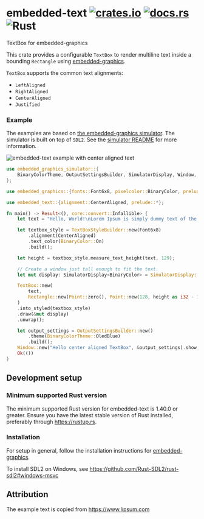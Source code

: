# embedded-text [![crates.io](https://img.shields.io/crates/v/embedded_text.svg)](https://crates.io/crates/embedded_text) [![docs.rs](https://docs.rs/embedded-text/badge.svg)](https://docs.rs/embedded-text/) ![Rust](https://github.com/bugadani/embedded-text/workflows/Rust/badge.svg)

TextBox for embedded-graphics

This crate provides a configurable `TextBox` to render multiline text inside a bounding
`Rectangle` using [embedded-graphics].

`TextBox` supports the common text alignments:
 - `LeftAligned`
 - `RightAligned`
 - `CenterAligned`
 - `Justified`

### Example

The examples are based on [the embedded-graphics simulator]. The simulator is built on top of
`SDL2`. See the [simulator README] for more information.

![embedded-text example with center aligned text](https://raw.githubusercontent.com/bugadani/embedded-text/master/assets/center.png)

```rust
use embedded_graphics_simulator::{
    BinaryColorTheme, OutputSettingsBuilder, SimulatorDisplay, Window,
};

use embedded_graphics::{fonts::Font6x8, pixelcolor::BinaryColor, prelude::*};

use embedded_text::{alignment::CenterAligned, prelude::*};

fn main() -> Result<(), core::convert::Infallible> {
    let text = "Hello, World!\nLorem Ipsum is simply dummy text of the printing and typesetting industry. Lorem Ipsum has been the industry's standard dummy text ever since the 1500s, when an unknown printer took a galley of type and scrambled it to make a type specimen book.";

    let textbox_style = TextBoxStyleBuilder::new(Font6x8)
        .alignment(CenterAligned)
        .text_color(BinaryColor::On)
        .build();

    let height = textbox_style.measure_text_height(text, 129);

    // Create a window just tall enough to fit the text.
    let mut display: SimulatorDisplay<BinaryColor> = SimulatorDisplay::new(Size::new(129, height));

    TextBox::new(
        text,
        Rectangle::new(Point::zero(), Point::new(128, height as i32 - 1)),
    )
    .into_styled(textbox_style)
    .draw(&mut display)
    .unwrap();

    let output_settings = OutputSettingsBuilder::new()
        .theme(BinaryColorTheme::OledBlue)
        .build();
    Window::new("Hello center aligned TextBox", &output_settings).show_static(&display);
    Ok(())
}
```

[embedded-graphics]: https://github.com/jamwaffles/embedded-graphics/
[the embedded-graphics simulator]: https://github.com/jamwaffles/embedded-graphics/tree/master/simulator
[simulator README]: https://github.com/jamwaffles/embedded-graphics/tree/master/simulator#usage-without-sdl2

## Development setup

### Minimum supported Rust version
The minimum supported Rust version for embedded-text is 1.40.0 or greater. Ensure you have the latest stable version of Rust installed, preferably through https://rustup.rs.

### Installation

For setup in general, follow the installation instructions for [embedded-graphics].

To install SDL2 on Windows, see https://github.com/Rust-SDL2/rust-sdl2#windows-msvc

## Attribution

The example text is copied from https://www.lipsum.com
